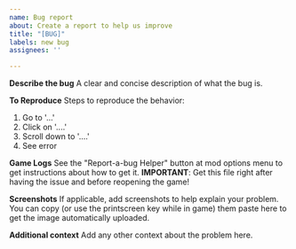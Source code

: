 ```yaml
---
name: Bug report
about: Create a report to help us improve
title: "[BUG]"
labels: new bug
assignees: ''

---
```


**Describe the bug**
A clear and concise description of what the bug is.

**To Reproduce**
Steps to reproduce the behavior:
1. Go to '...'
2. Click on '....'
3. Scroll down to '....'
4. See error

**Game Logs**
See the "Report-a-bug Helper" button at mod options menu to get instructions about how to get it.
**IMPORTANT**: Get this file right after having the issue and before reopening the game!

**Screenshots**
If applicable, add screenshots to help explain your problem. You can copy (or use the printscreen key while in game) them paste here to get the image automatically uploaded.

**Additional context**
Add any other context about the problem here.
